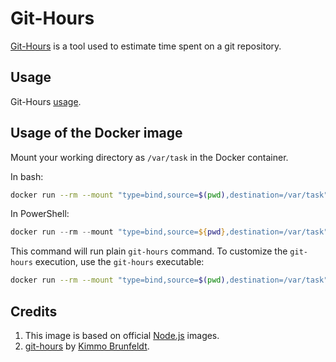 # Git-Hours

[Git-Hours](https://github.com/kimmobrunfeldt/git-hours) is a tool used to estimate time spent on a git repository.

## Usage

Git-Hours [usage](https://github.com/kimmobrunfeldt/git-hours#usage).

## Usage of the Docker image

Mount your working directory as `/var/task` in the Docker container.

In bash:

```bash
docker run --rm --mount "type=bind,source=$(pwd),destination=/var/task" yehorb/git-hours:latest
```

In PowerShell:

```powershell
docker run --rm --mount "type=bind,source=${pwd},destination=/var/task" yehorb/git-hours:latest
```

This command will run plain `git-hours` command. To customize the `git-hours` execution,
use the `git-hours` executable:

```bash
docker run --rm --mount "type=bind,source=$(pwd),destination=/var/task" yehorb/git-hours:latest git-hours -a 180 -d 240
```

## Credits

1. This image is based on official [Node.js](https://hub.docker.com/_/node) images.
2. [git-hours](https://github.com/kimmobrunfeldt/git-hours) by [Kimmo Brunfeldt](https://github.com/kimmobrunfeldt).
